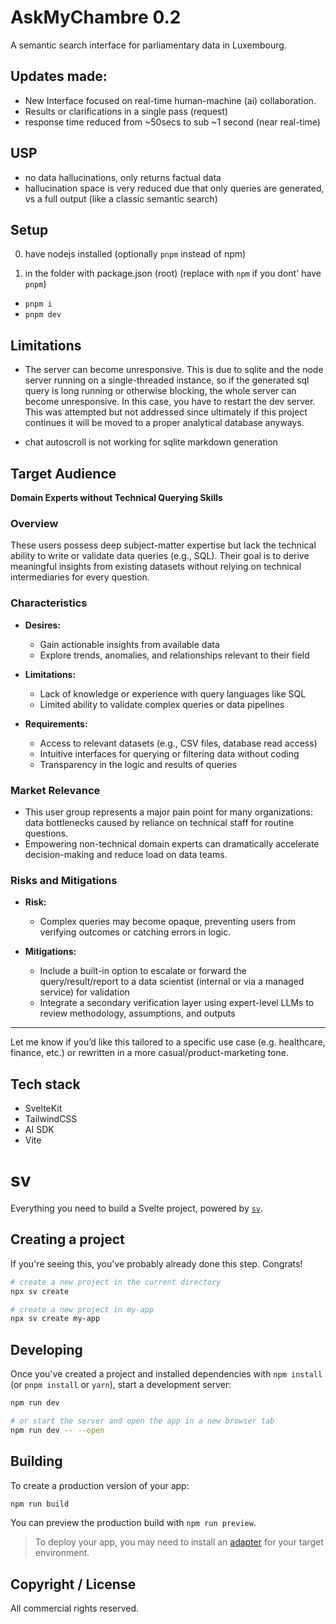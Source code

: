 # AskMyChambre 0.2
A semantic search interface for parliamentary data in Luxembourg.

## Updates made:

- New Interface focused on real-time human-machine (ai) collaboration.
- Results or clarifications in a single pass (request)
- response time reduced from ~50secs to sub ~1 second (near real-time)

## USP

- no data hallucinations, only returns factual data
- hallucination space is very reduced due that only queries are generated, vs a full output (like a classic semantic search)

## Setup

0. have nodejs installed (optionally `pnpm` instead of npm)

1. in the folder with package.json (root) (replace with `npm` if you dont' have `pnpm`)
- `pnpm i`
- `pnpm dev`

## Limitations

- The server can become unresponsive. This is due to sqlite and the node server running on a single-threaded instance, so if the generated sql query is long running or otherwise blocking, the whole server can become unresponsive. In this case, you have to restart the dev server. This was attempted but not addressed since ultimately if this project continues it will be moved to a proper analytical database anyways.

- chat autoscroll is not working for sqlite markdown generation

## Target Audience

**Domain Experts without Technical Querying Skills**

### Overview

These users possess deep subject-matter expertise but lack the technical ability to write or validate data queries (e.g., SQL). Their goal is to derive meaningful insights from existing datasets without relying on technical intermediaries for every question.

### Characteristics

* **Desires:**

  * Gain actionable insights from available data
  * Explore trends, anomalies, and relationships relevant to their field
* **Limitations:**

  * Lack of knowledge or experience with query languages like SQL
  * Limited ability to validate complex queries or data pipelines
* **Requirements:**

  * Access to relevant datasets (e.g., CSV files, database read access)
  * Intuitive interfaces for querying or filtering data without coding
  * Transparency in the logic and results of queries

### Market Relevance

* This user group represents a major pain point for many organizations: data bottlenecks caused by reliance on technical staff for routine questions.
* Empowering non-technical domain experts can dramatically accelerate decision-making and reduce load on data teams.

### Risks and Mitigations

* **Risk:**

  * Complex queries may become opaque, preventing users from verifying outcomes or catching errors in logic.
* **Mitigations:**

  * Include a built-in option to escalate or forward the query/result/report to a data scientist (internal or via a managed service) for validation
  * Integrate a secondary verification layer using expert-level LLMs to review methodology, assumptions, and outputs

---

Let me know if you’d like this tailored to a specific use case (e.g. healthcare, finance, etc.) or rewritten in a more casual/product-marketing tone.

## Tech stack

- SvelteKit
- TailwindCSS
- AI SDK
- Vite

# sv

Everything you need to build a Svelte project, powered by [`sv`](https://github.com/sveltejs/cli).

## Creating a project

If you're seeing this, you've probably already done this step. Congrats!

```bash
# create a new project in the current directory
npx sv create

# create a new project in my-app
npx sv create my-app
```

## Developing

Once you've created a project and installed dependencies with `npm install` (or `pnpm install` or `yarn`), start a development server:

```bash
npm run dev

# or start the server and open the app in a new browser tab
npm run dev -- --open
```

## Building

To create a production version of your app:

```bash
npm run build
```

You can preview the production build with `npm run preview`.

> To deploy your app, you may need to install an [adapter](https://svelte.dev/docs/kit/adapters) for your target environment.


## Copyright / License

All commercial rights reserved.
